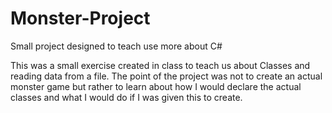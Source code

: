 # Monster-Project
Small project designed to teach use more about C#

This was a small exercise created in class to teach us about Classes and reading data from a file. The point of the project was not to create an actual monster game but rather to learn about how I would declare the actual classes and what I would do if I was given this to create.

